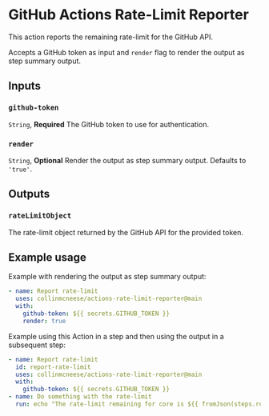 # GitHub Actions Rate-Limit Reporter

This action reports the remaining rate-limit for the GitHub API.

Accepts a GitHub token as input and `render` flag to render the output as step summary output.

## Inputs

### `github-token`

`String`, **Required** The GitHub token to use for authentication.

### `render`

`String`, **Optional** Render the output as step summary output.  Defaults to `'true'`.

## Outputs

### `rateLimitObject`

The rate-limit object returned by the GitHub API for the provided token.

## Example usage

Example with rendering the output as step summary output:

```yaml
- name: Report rate-limit
  uses: collinmcneese/actions-rate-limit-reporter@main
  with:
    github-token: ${{ secrets.GITHUB_TOKEN }}
    render: true
```

Example using this Action in a step and then using the output in a subsequent step:

```yaml
- name: Report rate-limit
  id: report-rate-limit
  uses: collinmcneese/actions-rate-limit-reporter@main
  with:
    github-token: ${{ secrets.GITHUB_TOKEN }}
- name: Do something with the rate-limit
  run: echo "The rate-limit remaining for core is ${{ fromJson(steps.report-rate-limit.outputs.rateLimitObject).resources.core.remaining }}"
```
